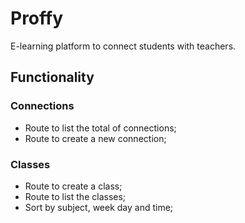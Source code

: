 # Proffy
E-learning platform to connect students with teachers.

## Functionality

### Connections

- Route to list the total of connections;
- Route to create a new connection;

### Classes

- Route to create a class;
- Route to list the classes;
 - Sort by subject, week day and time;
